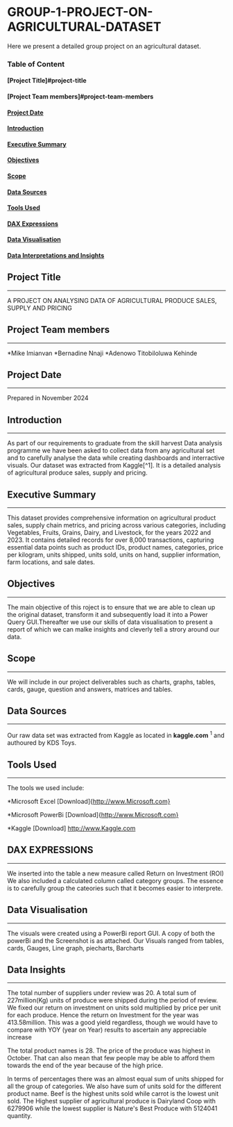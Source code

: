 # GROUP-1-PROJECT-ON-AGRICULTURAL-DATASET
Here we present a detailed group project on an agricultural dataset. 

### Table of Content
#### [Project Title]#project-title
#### [Project Team members]#project-team-members
#### [Project Date](#project-date)
#### [Introduction](#introduction)
#### [Executive Summary](#Executive-summary)
#### [Objectives](#Objectives)
#### [Scope](#Scope)
#### [Data Sources](#Data-Sources)
#### [Tools Used](#Tools-Used)
#### [DAX Expressions](#Dax-Expressions)
#### [Data Visualisation](#Data-Visualisation)
#### [Data Interpretations and Insights](#Data-Interpretations-and-insights)


## Project Title
---
A PROJECT ON ANALYSING DATA OF AGRICULTURAL PRODUCE SALES, SUPPLY AND PRICING 
## Project Team members
---
*Mike Imianvan
*Bernadine Nnaji
*Adenowo Titobiloluwa Kehinde

## Project Date
---
Prepared in November 2024

## Introduction
---
As part of our requirements to graduate from the skill harvest Data analysis programme we have been asked to collect data from any agricultural set and to carefully analyse the data while creating dashboards and interractive visuals. Our dataset was extracted from Kaggle[^1]. It is a detailed analysis of agricultural produce sales, supply and pricing. 

## Executive Summary
---
This dataset provides comprehensive information on agricultural product sales, supply chain metrics, and pricing across various categories, including Vegetables, Fruits, Grains, Dairy, and Livestock, for the years 2022 and 2023. It contains detailed records for over 8,000 transactions, capturing essential data points such as product IDs, product names, categories, price per kilogram, units shipped, units sold, units on hand, supplier information, farm locations, and sale dates.

## Objectives
---
The main objective of this roject is to ensure that we are able to clean up the original dataset, transform it and subsequently load it into a Power Query GUI.Thereafter we use our skills of data visualisation to present a report of which we can malke insights and cleverly tell a strory around our data. 

##  Scope
---
We will include in our project deliverables such as charts, graphs, tables, cards, gauge, question and answers, matrices and tables. 

## Data Sources
---
Our raw data set was extracted from Kaggle as located in **kaggle.com** <sup>1</sup> and authoured by KDS Toys. 
## Tools Used
---
The tools we used include:

  *Microsoft Excel [Download]{http://www.Microsoft.com}

  *Microsoft PowerBi [Download]{http://www.Microsoft.com}
  
  *Kaggle [Download] http://www.Kaggle.com

  ## DAX EXPRESSIONS
  ---
  We inserted into the table a new measure called Return on Investment (ROI)
  We also included a calculated column called category groups. The essence is to carefully group the cateories such that it becomes easier to interprete.
  
  ## Data Visualisation
  ---
  The visuals were created using a PowerBi report GUI. A copy of both the powerBi and the Screenshot is as attached. 
  Our Visuals ranged from tables, cards, Gauges, Line graph, piecharts, Barcharts 

 ## Data Insights
 ---
The total number of suppliers under review was 20.  A total sum of 227million(Kg) units of produce were shipped during the period of review. We fixed our return on investment on units sold multiplied by price per unit for each produce. Hence the return on Investment for the year was 413.58million. This was a good yield regardless, though we would have to compare with YOY (year on Year) results to ascertain any appreciable increase

The total product names is 28. The price of the produce was highest in October. That can also mean that few people may be able to afford them towards the end of the year because of the high price.  
  
  In terms of percentages there was an almost equal sum of units shipped for all the group of categories.
We also have sum of units sold for the different product name. Beef is the highest units sold while carrot is the lowest unit sold. The Highest supplier of agricultural produce is Dairyland Coop with 6279906 while the lowest supplier is Nature's Best Produce with 5124041 quantity. 
  


